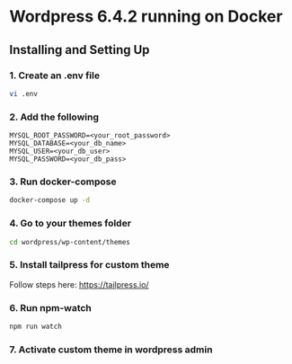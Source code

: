 # Wordpress 6.4.2 running on Docker

## Installing and Setting Up
### 1. Create an .env file
```bash
vi .env
```

### 2. Add the following
```
MYSQL_ROOT_PASSWORD=<your_root_password>
MYSQL_DATABASE=<your_db_name>
MYSQL_USER=<your_db_user>
MYSQL_PASSWORD=<your_db_pass>
```

### 3. Run docker-compose
```bash
docker-compose up -d
```

### 4. Go to your themes folder
```bash
cd wordpress/wp-content/themes
```

### 5. Install tailpress for custom theme
Follow steps here: https://tailpress.io/

### 6. Run npm-watch
```bash
npm run watch
```

### 7. Activate custom theme in wordpress admin

